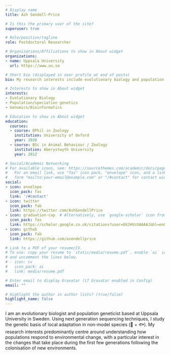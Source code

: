 ```yaml
---
# Display name
title: Ash Sendell-Price

# Is this the primary user of the site?
superuser: true

# Role/position/tagline
role: Postdoctoral Researcher

# Organizations/Affiliations to show in About widget
organizations:
- name: Uppsala University
  url: https://www.uu.se

# Short bio (displayed in user profile at end of posts)
bio: My research interests include evolutionary biology and population genetics.

# Interests to show in About widget
interests:
- Evolutionary Biology
- Population/speciation genetics
- Genomics/Bioinformatics

# Education to show in About widget
education:
  courses:
  - course: DPhil in Zoology
    institution: University of Oxford
    year: 2020
  - course: BSc in Animal Behaviour / Zoology
    institution: Aberystwyth University
    year: 2012

# Social/Academic Networking
# For available icons, see: https://sourcethemes.com/academic/docs/page-builder/#icons
#   For an email link, use "fas" icon pack, "envelope" icon, and a link in the
#   form "mailto:your-email@example.com" or "/#contact" for contact widget.
social:
- icon: envelope
  icon_pack: fas
  link: '/#contact'
- icon: twitter
  icon_pack: fab
  link: https://twitter.com/AshSendellPrice
- icon: graduation-cap  # Alternatively, use `google-scholar` icon from `ai` icon pack
  icon_pack: fas
  link: https://scholar.google.co.uk/citations?user=EKJHVcUAAAAJ&hl=en&oi=ao
- icon: github
  icon_pack: fab
  link: https://github.com/asendellprice

# Link to a PDF of your resume/CV.
# To use: copy your resume to `static/media/resume.pdf`, enable `ai` icons in `params.toml`, 
# and uncomment the lines below.
# - icon: cv
#   icon_pack: ai
#   link: media/resume.pdf

# Enter email to display Gravatar (if Gravatar enabled in Config)
email: ""

# Highlight the author in author lists? (true/false)
highlight_name: false
---
```


I am an evolutionary biologist and population geneticist based at Uppsala University in Sweden. Using next generation sequencing techniques, I study the genetic basis of local adaptation in non-model species (🦜 + 🐟). My research interests predominantly centre around understanding how populations respond to environmental change, with a particular interest in the changes that take place during the first few generations following the colonisation of new environments.
